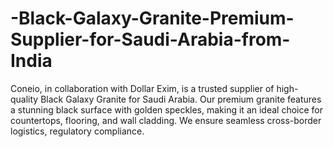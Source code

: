 # -Black-Galaxy-Granite-Premium-Supplier-for-Saudi-Arabia-from-India
 Coneio, in collaboration with Dollar Exim, is a trusted supplier of high-quality Black Galaxy Granite for Saudi Arabia. Our premium granite features a stunning black surface with golden speckles, making it an ideal choice for countertops, flooring, and wall cladding. We ensure seamless cross-border logistics, regulatory compliance.
